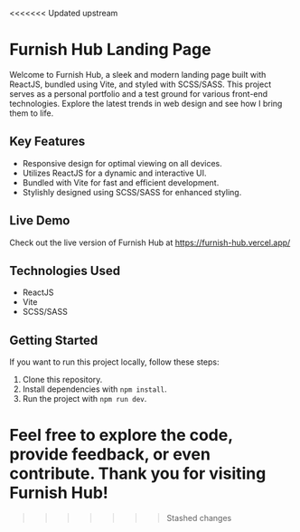 <<<<<<< Updated upstream
# Furnish Hub Landing Page

Welcome to Furnish Hub, a sleek and modern landing page built with ReactJS, bundled using Vite, and styled with SCSS/SASS. This project serves as a personal portfolio and a test ground for various front-end technologies. Explore the latest trends in web design and see how I bring them to life.

## Key Features

- Responsive design for optimal viewing on all devices.
- Utilizes ReactJS for a dynamic and interactive UI.
- Bundled with Vite for fast and efficient development.
- Stylishly designed using SCSS/SASS for enhanced styling.

## Live Demo

Check out the live version of Furnish Hub at https://furnish-hub.vercel.app/

## Technologies Used

- ReactJS
- Vite
- SCSS/SASS

## Getting Started

If you want to run this project locally, follow these steps:

1. Clone this repository.
2. Install dependencies with `npm install`.
3. Run the project with `npm run dev`.

Feel free to explore the code, provide feedback, or even contribute. Thank you for visiting Furnish Hub!
=======
>>>>>>> Stashed changes
